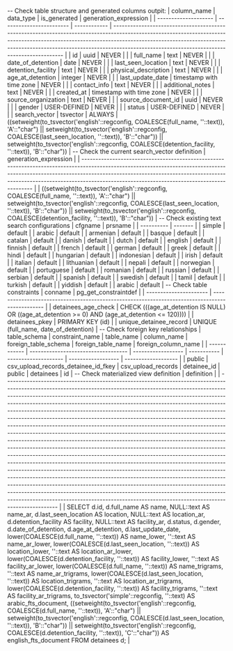 -- Check table structure and generated columns
outpit:
| column_name          | data_type                | is_generated | generation_expression                                                                                                                                                                                                                                                                                  |
| -------------------- | ------------------------ | ------------ | ------------------------------------------------------------------------------------------------------------------------------------------------------------------------------------------------------------------------------------------------------------------------------------------------------ |
| id                   | uuid                     | NEVER        |                                                                                                                                                                                                                                                                                                        |
| full_name            | text                     | NEVER        |                                                                                                                                                                                                                                                                                                        |
| date_of_detention    | date                     | NEVER        |                                                                                                                                                                                                                                                                                                        |
| last_seen_location   | text                     | NEVER        |                                                                                                                                                                                                                                                                                                        |
| detention_facility   | text                     | NEVER        |                                                                                                                                                                                                                                                                                                        |
| physical_description | text                     | NEVER        |                                                                                                                                                                                                                                                                                                        |
| age_at_detention     | integer                  | NEVER        |                                                                                                                                                                                                                                                                                                        |
| last_update_date     | timestamp with time zone | NEVER        |                                                                                                                                                                                                                                                                                                        |
| contact_info         | text                     | NEVER        |                                                                                                                                                                                                                                                                                                        |
| additional_notes     | text                     | NEVER        |                                                                                                                                                                                                                                                                                                        |
| created_at           | timestamp with time zone | NEVER        |                                                                                                                                                                                                                                                                                                        |
| source_organization  | text                     | NEVER        |                                                                                                                                                                                                                                                                                                        |
| source_document_id   | uuid                     | NEVER        |                                                                                                                                                                                                                                                                                                        |
| gender               | USER-DEFINED             | NEVER        |                                                                                                                                                                                                                                                                                                        |
| status               | USER-DEFINED             | NEVER        |                                                                                                                                                                                                                                                                                                        |
| search_vector        | tsvector                 | ALWAYS       | ((setweight(to_tsvector('english'::regconfig, COALESCE(full_name, ''::text)), 'A'::"char") || setweight(to_tsvector('english'::regconfig, COALESCE(last_seen_location, ''::text)), 'B'::"char")) || setweight(to_tsvector('english'::regconfig, COALESCE(detention_facility, ''::text)), 'B'::"char")) |
-- Check the current search_vector definition
| generation_expression                                                                                                                                                                                                                                                                                  |
| ------------------------------------------------------------------------------------------------------------------------------------------------------------------------------------------------------------------------------------------------------------------------------------------------------ |
| ((setweight(to_tsvector('english'::regconfig, COALESCE(full_name, ''::text)), 'A'::"char") || setweight(to_tsvector('english'::regconfig, COALESCE(last_seen_location, ''::text)), 'B'::"char")) || setweight(to_tsvector('english'::regconfig, COALESCE(detention_facility, ''::text)), 'B'::"char")) |
-- Check existing text search configurations
| cfgname    | prsname |
| ---------- | ------- |
| simple     | default |
| arabic     | default |
| armenian   | default |
| basque     | default |
| catalan    | default |
| danish     | default |
| dutch      | default |
| english    | default |
| finnish    | default |
| french     | default |
| german     | default |
| greek      | default |
| hindi      | default |
| hungarian  | default |
| indonesian | default |
| irish      | default |
| italian    | default |
| lithuanian | default |
| nepali     | default |
| norwegian  | default |
| portuguese | default |
| romanian   | default |
| russian    | default |
| serbian    | default |
| spanish    | default |
| swedish    | default |
| tamil      | default |
| turkish    | default |
| yiddish    | default |
| arabic     | default |
-- Check table constraints
| conname                | pg_get_constraintdef                                                                            |
| ---------------------- | ----------------------------------------------------------------------------------------------- |
| detainees_age_check    | CHECK (((age_at_detention IS NULL) OR ((age_at_detention >= 0) AND (age_at_detention <= 120)))) |
| detainees_pkey         | PRIMARY KEY (id)                                                                                |
| unique_detainee_record | UNIQUE (full_name, date_of_detention)                                                           |
-- Check foreign key relationships
| table_schema | constraint_name                     | table_name         | column_name | foreign_table_schema | foreign_table_name | foreign_column_name |
| ------------ | ----------------------------------- | ------------------ | ----------- | -------------------- | ------------------ | ------------------- |
| public       | csv_upload_records_detainee_id_fkey | csv_upload_records | detainee_id | public               | detainees          | id                  |
-- Check materialized view definition
| definition                                                                                                                                                                                                                                                                                                                                                                                                                                                                                                                                                                                                                                                                                                                                                                                                                                                                                                                                                                                                                                                                                                                                                                                                                                                                                                                                                                                        |
| ------------------------------------------------------------------------------------------------------------------------------------------------------------------------------------------------------------------------------------------------------------------------------------------------------------------------------------------------------------------------------------------------------------------------------------------------------------------------------------------------------------------------------------------------------------------------------------------------------------------------------------------------------------------------------------------------------------------------------------------------------------------------------------------------------------------------------------------------------------------------------------------------------------------------------------------------------------------------------------------------------------------------------------------------------------------------------------------------------------------------------------------------------------------------------------------------------------------------------------------------------------------------------------------------------------------------------------------------------------------------------------------------- |
|  SELECT d.id,
    d.full_name AS name,
    NULL::text AS name_ar,
    d.last_seen_location AS location,
    NULL::text AS location_ar,
    d.detention_facility AS facility,
    NULL::text AS facility_ar,
    d.status,
    d.gender,
    d.date_of_detention,
    d.age_at_detention,
    d.last_update_date,
    lower(COALESCE(d.full_name, ''::text)) AS name_lower,
    ''::text AS name_ar_lower,
    lower(COALESCE(d.last_seen_location, ''::text)) AS location_lower,
    ''::text AS location_ar_lower,
    lower(COALESCE(d.detention_facility, ''::text)) AS facility_lower,
    ''::text AS facility_ar_lower,
    lower(COALESCE(d.full_name, ''::text)) AS name_trigrams,
    ''::text AS name_ar_trigrams,
    lower(COALESCE(d.last_seen_location, ''::text)) AS location_trigrams,
    ''::text AS location_ar_trigrams,
    lower(COALESCE(d.detention_facility, ''::text)) AS facility_trigrams,
    ''::text AS facility_ar_trigrams,
    to_tsvector('simple'::regconfig, ''::text) AS arabic_fts_document,
    ((setweight(to_tsvector('english'::regconfig, COALESCE(d.full_name, ''::text)), 'A'::"char") || setweight(to_tsvector('english'::regconfig, COALESCE(d.last_seen_location, ''::text)), 'B'::"char")) || setweight(to_tsvector('english'::regconfig, COALESCE(d.detention_facility, ''::text)), 'C'::"char")) AS english_fts_document
   FROM detainees d; |